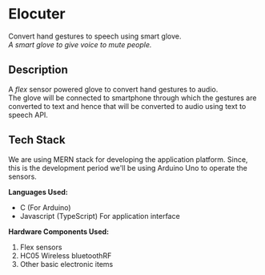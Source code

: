 # Elocuter
Convert hand gestures to speech using smart glove. <br />
*A smart glove to give voice to mute people.*
## Description
A *flex* sensor powered glove to convert hand gestures to audio. <br />
The glove will be connected to smartphone through which the gestures are converted to text and hence that will be converted to audio using text to speech API. 

## Tech Stack
We are using MERN stack for developing the application platform. 
Since, this is the development period we'll be using Arduino Uno to operate the sensors.

<b>Languages Used:</b>

* C (For Arduino)
* Javascript (TypeScript) For application interface


<b>Hardware Components Used:</b> 

1. Flex sensors
2. HC05 Wireless bluetoothRF
3. Other basic electronic items
